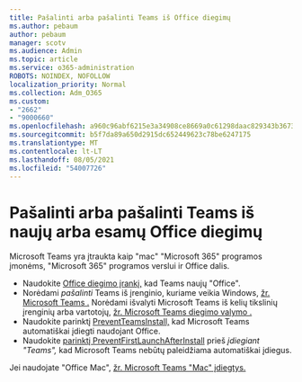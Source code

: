 ```yaml
---
title: Pašalinti arba pašalinti Teams iš Office diegimų
ms.author: pebaum
author: pebaum
manager: scotv
ms.audience: Admin
ms.topic: article
ms.service: o365-administration
ROBOTS: NOINDEX, NOFOLLOW
localization_priority: Normal
ms.collection: Adm_O365
ms.custom:
- "2662"
- "9000660"
ms.openlocfilehash: a960c96abf6215e3a34908ce8669a0c61298daac829343b3673dbfef0c4cbfc7
ms.sourcegitcommit: b5f7da89a650d2915dc652449623c78be6247175
ms.translationtype: MT
ms.contentlocale: lt-LT
ms.lasthandoff: 08/05/2021
ms.locfileid: "54007726"
---
```

# <a name="uninstall-or-exclude-teams-from-new-or-existing-office-installations"></a>Pašalinti arba pašalinti Teams iš naujų arba esamų Office diegimų

Microsoft Teams yra įtraukta kaip "mac" "Microsoft 365" programos įmonėms, "Microsoft 365" programos verslui ir Office dalis.

- Naudokite [Office diegimo įrankį,](https://docs.microsoft.com/deployoffice/teams-install#how-to-exclude-microsoft-teams-from-new-installations-of-microsoft-365-apps) kad Teams naujų "Office".
- Norėdami *pašalinti* Teams iš įrenginio, kuriame veikia Windows, [žr. Microsoft Teams .](https://support.office.com/article/3b159754-3c26-4952-abe7-57d27f5f4c81) Norėdami išvalyti Microsoft Teams iš kelių tikslinių įrenginių arba vartotojų, [žr. Microsoft Teams diegimo valymo .](https://docs.microsoft.com/microsoftteams/scripts/powershell-script-teams-deployment-clean-up)
- Naudokite parinktį [PreventTeamsInstall,](https://docs.microsoft.com/deployoffice/teams-install#use-group-policy-to-control-the-installation-of-microsoft-teams
) kad Microsoft Teams automatiškai įdiegti naudojant Office.
- Naudokite [parinktį PreventFirstLaunchAfterInstall](https://docs.microsoft.com/deployoffice/teams-install#use-group-policy-to-prevent-microsoft-teams-from-starting-automatically-after-installation) prieš *įdiegiant "Teams",* kad Microsoft Teams nebūtų paleidžiama automatiškai įdiegus.

Jei naudojate "Office Mac", [žr. Microsoft Teams "Mac" įdiegtys.](https://docs.microsoft.com/deployoffice/teams-install#microsoft-teams-installations-on-a-mac)